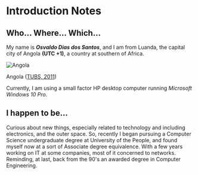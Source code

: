 # Introduction Notes

## Who... Where... Which...
My name is __*Osvaldo Dias dos Santos*__, and I am from Luanda, the capital city of Angola __(UTC +1)__, a country at southern of Africa.

![Angola](https://upload.wikimedia.org/wikipedia/commons/8/8d/Angola_in_Africa.svg)

Angola ([TUBS, 2011](https://commons.wikimedia.org/wiki/File:Angola_in_Africa.svg))

Currently, I am using a small factor HP desktop computer running _Microsoft Windows 10 Pro_.


## I happen to be...
Curious about new things, especially related to technology and including electronics, and the outer space.
So, recently I began pursuing a Computer Science undergraduate degree at University of the People, and found myself now at a sort of Associate degree equivalence.
With a few years working on IT at some companies, most of it concerned to networks. Reminding, at last, back from the 90's an awarded degree in Computer Engineering.
